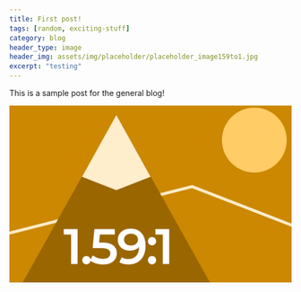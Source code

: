```yaml
---
title: First post!
tags: [random, exciting-stuff]
category: blog
header_type: image
header_img: assets/img/placeholder/placeholder_image159to1.jpg
excerpt: "testing"
---
```


This is a sample post for the general blog!

![Placeholder image](/assets/img/placeholder/placeholder_image159to1.jpg)
